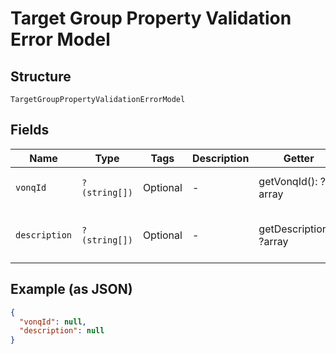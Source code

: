
# Target Group Property Validation Error Model

## Structure

`TargetGroupPropertyValidationErrorModel`

## Fields

| Name | Type | Tags | Description | Getter | Setter |
|  --- | --- | --- | --- | --- | --- |
| `vonqId` | `?(string[])` | Optional | - | getVonqId(): ?array | setVonqId(?array vonqId): void |
| `description` | `?(string[])` | Optional | - | getDescription(): ?array | setDescription(?array description): void |

## Example (as JSON)

```json
{
  "vonqId": null,
  "description": null
}
```

